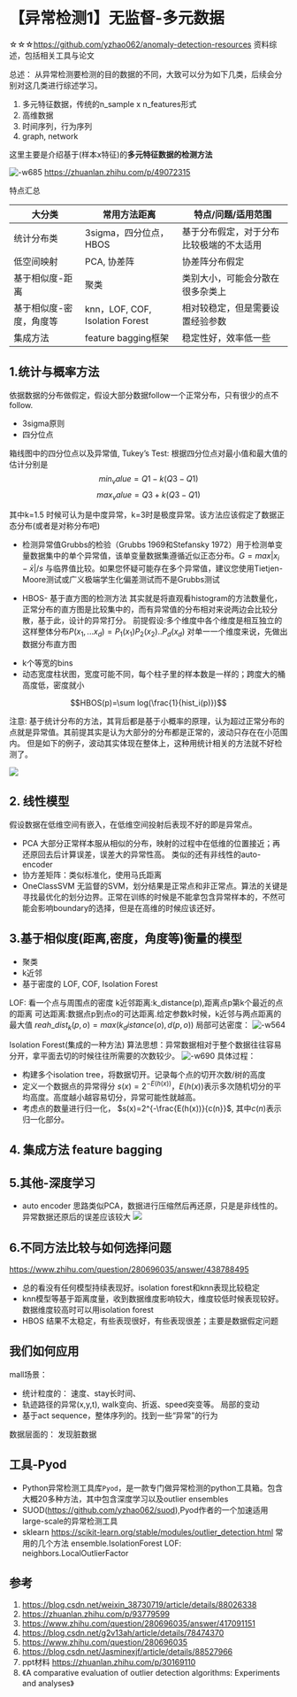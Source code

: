 # 【异常检测1】无监督-多元数据

☆☆☆https://github.com/yzhao062/anomaly-detection-resources  资料综述，包括相关工具与论文

总述：
从异常检测要检测的目的数据的不同，大致可以分为如下几类，后续会分别对这几类进行综述学习。
1. 多元特征数据，传统的n_sample x n_features形式
2. 高维数据
3. 时间序列，行为序列
4. graph, network

<!-- more -->
这里主要是介绍基于(样本x特征)的**多元特征数据的检测方法**


![-w685](media/15846836766049/15851028311312.jpg)
https://zhuanlan.zhihu.com/p/49072315

特点汇总

| 大分类 | 常用方法距离 | 特点/问题/适用范围 |
| --- | --- | --- |
| 统计分布类 | 3sigma，四分位点， HBOS | 基于分布假定，对于分布比较极端的不太适用 |
| 低空间映射 | PCA, 协差阵 | 协差阵分布假定 |
| 基于相似度-距离 |  聚类| 类别大小，可能会分散在很多杂类上 |
| 基于相似度-密度，角度等 | knn，LOF, COF, Isolation Forest | 相对较稳定，但是需要设置经验参数 |
| 集成方法|feature bagging框架 | 稳定性好，效率低一些|


## 1.统计与概率方法
依据数据的分布做假定，假设大部分数据follow一个正常分布，只有很少的点不follow.

- 3sigma原则
- 四分位点

箱线图中的四分位点以及异常值, Tukey’s Test: 根据四分位点对最小值和最大值的估计分别是
$$min_value = Q1 - k(Q3-Q1)$$
$$max_value = Q3 + k(Q3-Q1)$$

其中k=1.5 时候可认为是中度异常，k=3时是极度异常。该方法应该假定了数据正态分布(或者是对称分布吧)

- 检测异常值Grubbs的检验（Grubbs 1969和Stefansky 1972）用于检测单变量数据集中的单个异常值，该单变量数据集遵循近似正态分布。$G=max|x_i-\bar x|/s$ 与临界值比较。如果您怀疑可能存在多个异常值，建议您使用Tietjen-Moore测试或广义极端学生化偏差测试而不是Grubbs测试

- HBOS- 基于直方图的检测方法
其实就是将直观看histogram的方法数量化，正常分布的直方图是比较集中的，而有异常值的分布相对来说两边会比较分散，基于此，设计的异常打分。
前提假设:多个维度中各个维度是相互独立的 这样整体分布$P(x_1,...x_d)=P_1(x_1)P_2(x_2)..P_d(x_d)$
对单一一个维度来说，先做出数据分布直方图
* k个等宽的bins
* 动态宽度柱状图，宽度可能不同，每个柱子里的样本数是一样的；跨度大的桶高度低，密度就小

$$HBOS(p)=\sum log(\frac{1}{hist_i(p)})$$

注意:
基于统计分布的方法，其背后都是基于小概率的原理，认为超过正常分布的点就是异常值。其前提其实是认为大部分的分布都是正常的，波动只存在在小范围内。 但是如下的例子，波动其实体现在整体上，这种用统计相关的方法就不好检测了。

![](media/15846836766049/15873805529745.jpg)


## 2. 线性模型
假设数据在低维空间有嵌入，在低维空间投射后表现不好的即是异常点。
- PCA 大部分正常样本服从相似的分布，映射的过程中在低维的位置接近；再还原回去后计算误差，误差大的异常性高。 类似的还有非线性的auto-encoder
- 协方差矩阵：类似标准化，使用马氏距离
- OneClassSVM 无监督的SVM，划分结果是正常点和非正常点。算法的关键是寻找最优化的划分边界。正常在训练的时候是不能拿包含异常样本的，不然可能会影响boundary的选择，但是在高维的时候应该还好。

## 3.基于相似度(距离,密度，角度等)衡量的模型
- 聚类
- k近邻
- 基于密度的 LOF, COF, Isolation Forest

LOF: 看一个点与周围点的密度
k近邻距离:k_distance(p),距离点p第k个最近的点的距离
可达距离:数据点p到点o的可达距离.给定参数k时候，k近邻与两点距离的最大值
$reah\_dist_k(p,o)= max(k_distance(o), d(p,o))$
局部可达密度：
![-w564](media/15846836766049/15874462955499.jpg)



Isolation Forest(集成的一种方法)
算法思想：异常数据相对于整个数据往往容易分开，拿平面去切的时候往往所需要的次数较少。
![-w690](media/15846836766049/15874450284627.jpg)
具体过程：
* 构建多个isolation tree，将数据切开。记录每个点的切开次数/树的高度
* 定义一个数据点的异常得分 $s(x)=2^{-E(h(x))}$，$E(h(x))$表示多次随机切分的平均高度。高度越小越容易切分，异常可能性就越高。
* 考虑点的数量进行归一化， $s(x)=2^{-\frac{E(h(x))}{c(n}}$, 其中$c(n)$表示归一化部分。

## 4. 集成方法 feature bagging


## 5.其他-深度学习

- auto encoder
思路类似PCA，数据进行压缩然后再还原，只是是非线性的。异常数据还原后的误差应该较大
![](media/15846836766049/15850559643103.jpg)


## 6.不同方法比较与如何选择问题
https://www.zhihu.com/question/280696035/answer/438788495

* 总的看没有任何模型持续表现好。isolation forest和knn表现比较稳定
* knn模型等基于距离度量，收到数据维度影响较大，维度较低时候表现较好。数据维度较高时可以用isolation forest
* HBOS 结果不太稳定，有些表现很好，有些表现很差；主要是数据假定问题



## 我们如何应用
mall场景：
- 统计粒度的： 速度、stay长时间、
- 轨迹路径的异常(x,y,t), walk变向、折返、speed突变等。 局部的变动
- 基于act sequence，整体序列的。找到一些“异常”的行为

数据层面的： 发现脏数据





## 工具-Pyod

- Python异常检测工具库`Pyod`，是一款专门做异常检测的python工具箱。包含大概20多种方法，其中包含深度学习以及outlier ensembles
- SUOD(https://github.com/yzhao062/suod),Pyod作者的一个加速适用large-scale的异常检测工具
- sklearn https://scikit-learn.org/stable/modules/outlier_detection.html
常用的几个方法
ensemble.IsolationForest
LOF: neighbors.LocalOutlierFactor 




## 参考
1. https://blog.csdn.net/weixin_38730719/article/details/88026338
2. https://zhuanlan.zhihu.com/p/93779599
3. https://www.zhihu.com/question/280696035/answer/417091151
4. https://blog.csdn.net/g2v13ah/article/details/78474370
5. https://www.zhihu.com/question/280696035
6. https://blog.csdn.net/Jasminexjf/article/details/88527966
7. ppt材料 https://zhuanlan.zhihu.com/p/30169110
8. 《A comparative evaluation of outlier detection algorithms: Experiments and
analyses》

